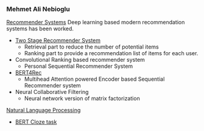 
### Mehmet Ali Nebioglu


[Recommender Systems](https://github.com/malinphy/recommender_sys)
Deep learning based modern recommendation systems has been worked. 
- [Two Stage Recommender System](https://github.com/malinphy/recommender_sys/tree/main/YouTube/anime_dataset/dataprocess)
  - Retrieval part to reduce the number of potential items   
  - Ranking part to provide a recommendation list of items for each user.
- Convolutional Ranking based recommender system
  - Personal Sequential Recommender System
- [BERT4Rec](https://github.com/malinphy/recommender_sys/tree/main/BERT4Rec)
  - Multihead Attention powered Encoder based Sequential Recommender system
- Neural Collaborative Filtering
  - Neural network version of matrix factorization   
  

[Natural Language Processing](https://github.com/malinphy/Embedding_calls)
- [BERT Cloze task](https://github.com/malinphy/Embedding_calls/tree/main/BERT_MLM)
